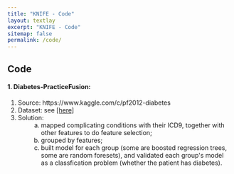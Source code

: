 ```yaml
---
title: "KNIFE - Code"
layout: textlay
excerpt: "KNIFE - Code"
sitemap: false
permalink: /code/
---
```


## Code

#### 1. Diabetes-PracticeFusion: 


<ol>
<li>Source: https://www.kaggle.com/c/pf2012-diabetes</li>
<li>Dataset: see <a href='https://github.com/knifeqmul/knifeqmul.github.io/tree/master/downloads/Diabetes-PracticeFusion'>[here]</a></li>
<li>Solution:
<ol style="list-style-type: lower-alpha; padding-bottom: 0;">
<li style="margin-left:2em">mapped complicating conditions with their ICD9, together with other features to do feature selection;</li>
<li style="margin-left:2em">grouped by features;</li>
<li style="margin-left:2em; padding-bottom: 0;">built model for each group (some are boosted regression trees, some are random foresets), and validated each group's model as a classfication problem (whether the patient has diabetes).</li>
</ol>
</li>
</ol>
